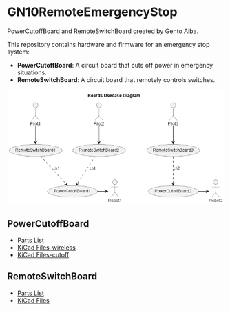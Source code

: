 # GN10RemoteEmergencyStop
PowerCutoffBoard and RemoteSwitchBoard created by Gento Aiba.

This repository contains hardware and firmware for an emergency stop system:
- **PowerCutoffBoard**: A circuit board that cuts off power in emergency situations.
- **RemoteSwitchBoard**: A circuit board that remotely controls switches.

![Boards Usecase Diagram](docs/boards_usecase.png)

## PowerCutoffBoard
- [Parts List](docs/PowerCutoffBoard_parts.md)
- [KiCad Files-wireless](hardware/PowerCutoffBoard1)
- [KiCad Files-cutoff](hardware/PowerCutoffBoard2)

## RemoteSwitchBoard
- [Parts List](docs/RemoteSwitchBoard_parts.md)
- [KiCad Files](hardware/RemoteSwitchBoard)
